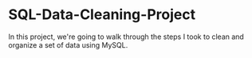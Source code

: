 # SQL-Data-Cleaning-Project
In this project, we're going to walk through the steps I took to clean and organize a set of data using MySQL.
